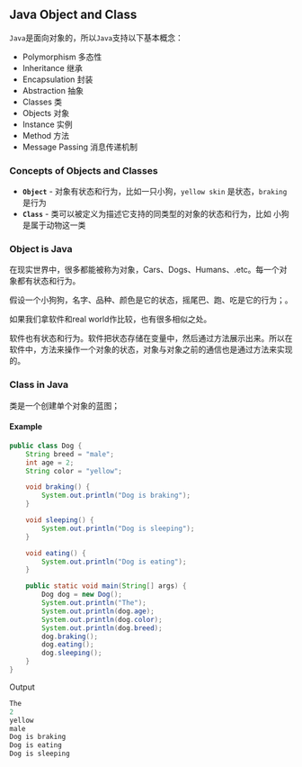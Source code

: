 ## Java Object and Class


`Java`是面向对象的，所以`Java`支持以下基本概念：

* Polymorphism 多态性
* Inheritance  继承
* Encapsulation 封装
* Abstraction 抽象
* Classes 类
* Objects 对象
* Instance 实例
* Method 方法
* Message Passing 消息传递机制

### Concepts of Objects and Classes

* **`Object`** - 对象有状态和行为，比如一只小狗，`yellow skin` 是状态，`braking` 是行为
* **`Class`** - 类可以被定义为描述它支持的同类型的对象的状态和行为，比如 小狗是属于动物这一类

### Object is Java

在现实世界中，很多都能被称为对象，Cars、Dogs、Humans、.etc。每一个对象都有状态和行为。

假设一个小狗狗，名字、品种、颜色是它的状态，摇尾巴、跑、吃是它的行为；。

如果我们拿软件和real world作比较，也有很多相似之处。

软件也有状态和行为。软件把状态存储在变量中，然后通过方法展示出来。所以在软件中，方法来操作一个对象的状态，对象与对象之前的通信也是通过方法来实现的。


### Class in Java

类是一个创建单个对象的蓝图；

#### Example

~~~java
public class Dog {
    String breed = "male";
    int age = 2;
    String color = "yellow";

    void braking() {
        System.out.println("Dog is braking");
    }

    void sleeping() {
        System.out.println("Dog is sleeping");
    }

    void eating() {
        System.out.println("Dog is eating");
    }

    public static void main(String[] args) {
        Dog dog = new Dog();
        System.out.println("The");
        System.out.println(dog.age);
        System.out.println(dog.color);
        System.out.println(dog.breed);
        dog.braking();
        dog.eating();
        dog.sleeping();
    }
}
~~~

Output

~~~java
The
2
yellow
male
Dog is braking
Dog is eating
Dog is sleeping
~~~











